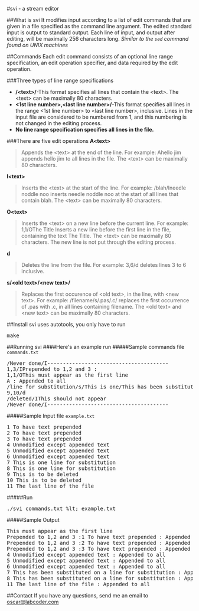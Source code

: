 #svi - a stream editor

##What is svi
It modifies input according to a list of edit commands that are given in a file specified as the command line argument. The edited standard input is output to standard output. Each line of input, and output after editing, will be maximally 256 characters long.
<em>Similar to the `sed` command found on UNIX machines</em>

##Commands
Each edit command consists of an optional line range specification, an edit operation specifier, and data required by the edit operation.

###Three types of line range specifications
<ul>
	<li><strong>/&lt;text&gt;/</strong>-This format specifies all lines that contain the &lt;text&gt;. The &lt;text&gt; can be maximally 80 characters.</li>
	<li><strong>&lt;1st line number&gt;,&lt;last line number&gt;/</strong>-This format specifies all lines in the range &lt;1st line number&gt; to &lt;last line number&gt;, inclusive. Lines in the input file are considered to be numbered from 1, and this numbering is not changed in the editing process.</li>
	<li><strong>No line range specification specifies all lines in the file.</strong></li>
</ul>

###There are five edit operations
<strong>A&lt;text&gt;</strong>
<blockquote>
Appends the &lt;text&gt; at the end of the line. For example:
Ahello jim 
appends hello jim to all lines in the file. The &lt;text&gt; can be maximally 80 characters.
</blockquote>
<strong>I&lt;text&gt;</strong>
<blockquote>
Inserts the &lt;text&gt; at the start of the line. For example:
/blah/Ineedle noddle noo 
inserts needle noddle noo at the start of all lines that contain blah. The &lt;text&gt; can be maximally 80 characters.
</blockquote>
<strong>O&lt;text&gt;</strong>
<blockquote>
Inserts the &lt;text&gt; on a new line before the current line. For example:
1,1/OThe Title 
Inserts a new line before the first line in the file, containing the text The Title. The &lt;text&gt; can be maximally 80 characters. The new line is not put through the editing process.
</blockquote>
<strong>d</strong>
<blockquote>
Deletes the line from the file. For example:
3,6/d 
deletes lines 3 to 6 inclusive.
</blockquote>
<strong>s/&lt;old text&gt;/&lt;new text&gt;/</strong>
<blockquote>
Replaces the first occurence of &lt;old text&gt;, in the line, with &lt;new text&gt;. For example:
/filename/s/.pas/.c/ 
replaces the first occurrence of .pas with .c, in all lines containing filename. The &lt;old text&gt; and &lt;new text&gt; can be maximally 80 characters.
</blockquote>

##Install
svi uses autotools, you only have to run
<pre>make</pre>

##Running svi
####Here's an example run
#####Sample commands file `commands.txt`
<pre>
/Never done/I---------------------------------------
1,3/IPrepended to 1,2 and 3 :
1,1/OThis must appear as the first line
A : Appended to all
/line for substitution/s/This is one/This has been substituted on a/
9,10/d
/deleted/IThis should not appear
/Never done/I---------------------------------------
</pre>

#####Sample Input file `example.txt`
<pre>
1 To have text prepended
2 To have text prepended
3 To have text prepended
4 Unmodified except appended text
5 Unmodified except appended text
6 Unmodified except appended text
7 This is one line for substitution
8 This is one line for substitution
9 This is to be deleted
10 This is to be deleted
11 The last line of the file
</pre>

#####Run
<pre>./svi commands.txt %lt; example.txt</pre>

#####Sample Output
<pre>
This must appear as the first line
Prepended to 1,2 and 3 :1 To have text prepended : Appended to all
Prepended to 1,2 and 3 :2 To have text prepended : Appended to all
Prepended to 1,2 and 3 :3 To have text prepended : Appended to all
4 Unmodified except appended text : Appended to all
5 Unmodified except appended text : Appended to all
6 Unmodified except appended text : Appended to all
7 This has been substituted on a line for substitution : Appended to all
8 This has been substituted on a line for substitution : Appended to all
11 The last line of the file : Appended to all
</pre>

##Contact
If you have any questions, send me an email to oscar@labcoder.com